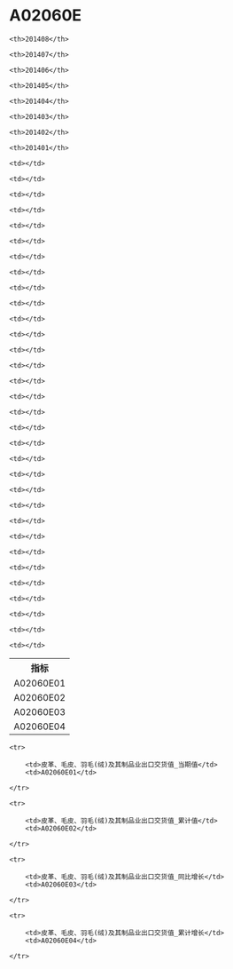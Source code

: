 A02060E
======


<table>

<tr>
    <th>指标</th>
    
    <th>201408</th>
    
    <th>201407</th>
    
    <th>201406</th>
    
    <th>201405</th>
    
    <th>201404</th>
    
    <th>201403</th>
    
    <th>201402</th>
    
    <th>201401</th>
    
</tr>


<tr>
    <td>A02060E01</td>
    
    <td></td>
    
    <td></td>
    
    <td></td>
    
    <td></td>
    
    <td></td>
    
    <td></td>
    
    <td></td>
    
    <td></td>
    

</tr>

<tr>
    <td>A02060E02</td>
    
    <td></td>
    
    <td></td>
    
    <td></td>
    
    <td></td>
    
    <td></td>
    
    <td></td>
    
    <td></td>
    
    <td></td>
    

</tr>

<tr>
    <td>A02060E03</td>
    
    <td></td>
    
    <td></td>
    
    <td></td>
    
    <td></td>
    
    <td></td>
    
    <td></td>
    
    <td></td>
    
    <td></td>
    

</tr>

<tr>
    <td>A02060E04</td>
    
    <td></td>
    
    <td></td>
    
    <td></td>
    
    <td></td>
    
    <td></td>
    
    <td></td>
    
    <td></td>
    
    <td></td>
    

</tr>


</table>

<table>
    
    <tr>

        <td>皮革、毛皮、羽毛(绒)及其制品业出口交货值_当期值</td>
        <td>A02060E01</td>

    </tr>
    
    <tr>

        <td>皮革、毛皮、羽毛(绒)及其制品业出口交货值_累计值</td>
        <td>A02060E02</td>

    </tr>
    
    <tr>

        <td>皮革、毛皮、羽毛(绒)及其制品业出口交货值_同比增长</td>
        <td>A02060E03</td>

    </tr>
    
    <tr>

        <td>皮革、毛皮、羽毛(绒)及其制品业出口交货值_累计增长</td>
        <td>A02060E04</td>

    </tr>
    
</table>